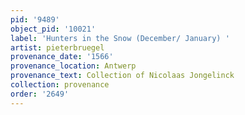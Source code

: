 ```yaml
---
pid: '9489'
object_pid: '10021'
label: 'Hunters in the Snow (December/ January) '
artist: pieterbruegel
provenance_date: '1566'
provenance_location: Antwerp
provenance_text: Collection of Nicolaas Jongelinck
collection: provenance
order: '2649'
---
```

